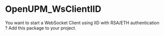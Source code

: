 # OpenUPM_WsClientIID
You want to start a WebSocket Client using IID with RSA/ETH authentication ?  Add this package to your project.

